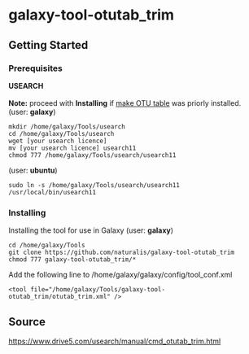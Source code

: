 # galaxy-tool-otutab_trim
## Getting Started
### Prerequisites

**USEARCH**<br />  
**Note:** proceed with **Installing** if [make OTU table](https://github.com/naturalis/galaxy-tool-make-otu-table) was priorly installed.  
(user: **galaxy**) 
```
mkdir /home/galaxy/Tools/usearch 
cd /home/galaxy/Tools/usearch
wget [your usearch licence]
mv [your usearch licence] usearch11
chmod 777 /home/galaxy/Tools/usearch/usearch11
```
(user: **ubuntu**)
```
sudo ln -s /home/galaxy/Tools/usearch/usearch11 /usr/local/bin/usearch11
```
### Installing
Installing the tool for use in Galaxy
(user: **galaxy**) 
```
cd /home/galaxy/Tools  
git clone https://github.com/naturalis/galaxy-tool-otutab_trim
chmod 777 galaxy-tool-otutab_trim/*
```
Add the following line to /home/galaxy/galaxy/config/tool_conf.xml
```
<tool file="/home/galaxy/Tools/galaxy-tool-otutab_trim/otutab_trim.xml" />
```
## Source
https://www.drive5.com/usearch/manual/cmd_otutab_trim.html
